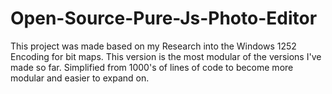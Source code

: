 # Open-Source-Pure-Js-Photo-Editor

This project was made based on my Research into the Windows 1252 Encoding for bit maps. This version is the most modular of the versions I've made so far. Simplified from 1000's of lines of code to become more modular and easier to expand on. 
